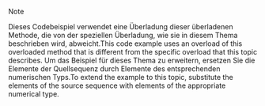> [!NOTE]
>  <span data-ttu-id="3c107-101">Dieses Codebeispiel verwendet eine Überladung dieser überladenen Methode, die von der speziellen Überladung, wie sie in diesem Thema beschrieben wird, abweicht.</span><span class="sxs-lookup"><span data-stu-id="3c107-101">This code example uses an overload of this overloaded method that is different from the specific overload that this topic describes.</span></span> <span data-ttu-id="3c107-102">Um das Beispiel für dieses Thema zu erweitern, ersetzen Sie die Elemente der Quellsequenz durch Elemente des entsprechenden numerischen Typs.</span><span class="sxs-lookup"><span data-stu-id="3c107-102">To extend the example to this topic, substitute the elements of the source sequence with elements of the appropriate numerical type.</span></span>
